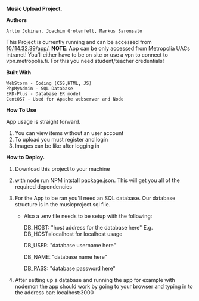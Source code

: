 **Music Upload Project.**



**Authors**
```
Arttu Jokinen, Joachim Grotenfelt, Markus Saronsalo
```
This Project is currently running and can be accessed from [10.114.32.39/app/](http://10.114.32.39/app/).
**NOTE**: App can be only accessed from Metropolia UACs intranet! You'll either have to be on site or use a vpn to connect to vpn.metropolia.fi. For this you need student/teacher credentials!

**Built With**
```
WebStorm - Coding (CSS,HTML, JS)
PhpMyAdmin - SQL Database
ERD-Plus - Database ER model
CentOS7 - Used for Apache webserver and Node
```

**How To Use**

App usage is straight forward. 
1. You can view items without an user account
2. To upload you must register and login 
3. Images can be like after logging in



**How to Deploy.**
 1. Download this project to your machine
 2. with node run NPM intstall package.json. This will get you all of the required dependencies 
 3. For the App to be ran you'll need an SQL database. Our database structure is in the musicproject.sql file.
    - Also a .env file needs to be setup with the following:
    
       DB_HOST: "host address for the database here" E.g. DB_HOST=localhost for localhost usage
       
       DB_USER: "database username here"
       
       DB_NAME: "database name here"
       
       DB_PASS: "database password here"
       
       
 4. After setting up a database and running the app for example with nodemon the app should work by going to your browser and typing in to 
    the address bar: localhost:3000

